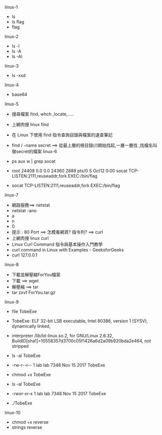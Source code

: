 linux-1
- ls
- ls flag
- flag

linux-2
- ls -l
- ls -A
- ls -Al

linux-3
- ls -xxd

linux-4 
- base64

linux-5
- 搜尋檔案 find, whch ,locate,.....

- 上網肉搜 linux find
- 在 Linux 下使用 find 指令查詢目錄與檔案的速查筆記
- find / -name secret ==> 從最上層的根目錄(/)開始找起,一層一層找 ,找檔名叫做secret的檔案
linux-6
- ps aux w | grep socat
- root 24408 0.0 0.0 24360 2888 pts/0 S Oct12 0:00 socat TCP-LISTEN:2111,reuseaddr,fork EXEC:/bin/flag
- socat TCP-LISTEN:2111,reuseaddr,fork EXEC:/bin/flag

linux-7

- 網路服務==> netstat
- netstat -ano
- a
- n
- 0
- 提示 : 80 Port ==> 怎模看網頁? 指令列? ==> curl
- 上網肉搜 linux curl
- Linux Curl Command 指令與基本操作入門教學
- curl command in Linux with Examples - GeeksforGeeks
- curl 127.0.0.1

linux-8
- 下載並解壓縮ForYou檔案
- 下載 ==> wget
- 解壓縮 ==> tar
- tar zxvf ForYou.tar.gz

linux-9
- file TobeExe

- TobeExe: ELF 32-bit LSB executable, Intel 80386, version 1 (SYSV), dynamically linked, 
- interpreter /lib/ld-linux.so.2, for GNU/Linux 2.6.32, BuildID[sha1]=10558357d3700c05f1426a6d2a09b920bda2e464, not stripped
- ls -al TobeExe

- -rw-r--r-- 1 lab lab 7348 Nov 15  2017 TobeExe
- chmod +x TobeExe

- ls -al TobeExe
- -rwxr-xr-x 1 lab lab 7348 Nov 15  2017 TobeExe
- ./TobeExe

linux-10
- chmod +x reverse
- strings reverse


